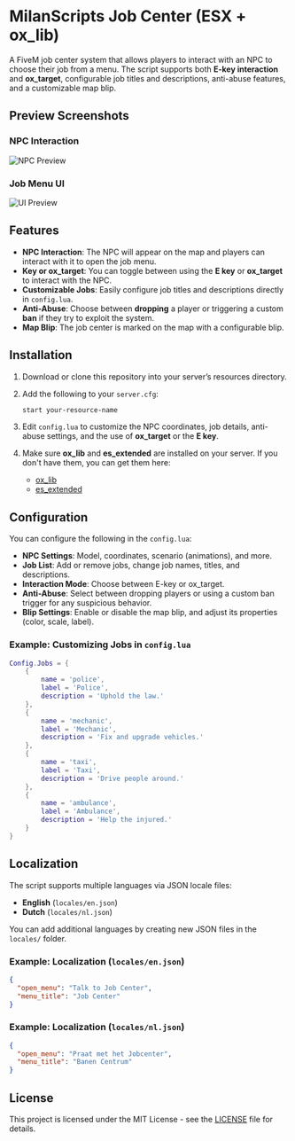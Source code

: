 
# **MilanScripts Job Center (ESX + ox_lib)**

A FiveM job center system that allows players to interact with an NPC to choose their job from a menu. The script supports both **E-key interaction** and **ox_target**, configurable job titles and descriptions, anti-abuse features, and a customizable map blip.

## **Preview Screenshots**

### NPC Interaction
![NPC Preview](https://milanscripts.vercel.app/uwv-1.png)

### Job Menu UI
![UI Preview](https://milanscripts.vercel.app/uwv-2.png)

## **Features**

- **NPC Interaction**: The NPC will appear on the map and players can interact with it to open the job menu.
- **Key or ox_target**: You can toggle between using the **E key** or **ox_target** to interact with the NPC.
- **Customizable Jobs**: Easily configure job titles and descriptions directly in `config.lua`.
- **Anti-Abuse**: Choose between **dropping** a player or triggering a custom **ban** if they try to exploit the system.
- **Map Blip**: The job center is marked on the map with a configurable blip.

## **Installation**

1. Download or clone this repository into your server’s resources directory.
2. Add the following to your `server.cfg`:

    ```bash
    start your-resource-name
    ```

3. Edit `config.lua` to customize the NPC coordinates, job details, anti-abuse settings, and the use of **ox_target** or the **E key**.

4. Make sure **ox_lib** and **es_extended** are installed on your server. If you don't have them, you can get them here:
    - [ox_lib](https://github.com/overextended/ox_lib)
    - [es_extended](https://github.com/ESX-Org/es_extended)

## **Configuration**

You can configure the following in the `config.lua`:

- **NPC Settings**: Model, coordinates, scenario (animations), and more.
- **Job List**: Add or remove jobs, change job names, titles, and descriptions.
- **Interaction Mode**: Choose between E-key or ox_target.
- **Anti-Abuse**: Select between dropping players or using a custom ban trigger for any suspicious behavior.
- **Blip Settings**: Enable or disable the map blip, and adjust its properties (color, scale, label).

### Example: Customizing Jobs in `config.lua`
```lua
Config.Jobs = {
    {
        name = 'police',
        label = 'Police',
        description = 'Uphold the law.'
    },
    {
        name = 'mechanic',
        label = 'Mechanic',
        description = 'Fix and upgrade vehicles.'
    },
    {
        name = 'taxi',
        label = 'Taxi',
        description = 'Drive people around.'
    },
    {
        name = 'ambulance',
        label = 'Ambulance',
        description = 'Help the injured.'
    }
}
```

## **Localization**

The script supports multiple languages via JSON locale files:

- **English** (`locales/en.json`)
- **Dutch** (`locales/nl.json`)

You can add additional languages by creating new JSON files in the `locales/` folder.

### Example: Localization (`locales/en.json`)
```json
{
  "open_menu": "Talk to Job Center",
  "menu_title": "Job Center"
}
```

### Example: Localization (`locales/nl.json`)
```json
{
  "open_menu": "Praat met het Jobcenter",
  "menu_title": "Banen Centrum"
}
```

## **License**

This project is licensed under the MIT License - see the [LICENSE](LICENSE) file for details.
